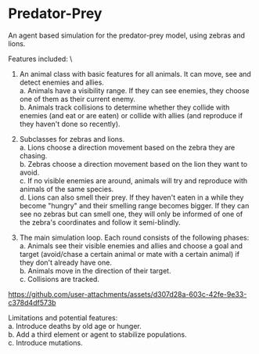 # Predator-Prey
An agent based simulation for the predator-prey model, using zebras and lions. 

Features included: \
1. An animal class with basic features for all animals. It can move, see and detect enemies and allies. \
   a. Animals have a visibility range. If they can see enemies, they choose one of them as their current enemy. \
   b. Animals track collisions to determine whether they collide with enemies (and eat or are eaten) or collide with allies (and reproduce if they haven't done so recently). 
   
2. Subclasses for zebras and lions. \
   a. Lions choose a direction movement based on the zebra they are chasing. \
   b. Zebras choose a direction movement based on the lion they want to avoid. \
   c. If no visible enemies are around, animals will try and reproduce with animals of the same species. \
   d. Lions can also smell their prey. If they haven't eaten in a while they become "hungry" and their smelling range becomes bigger. If they can see no zebras but can smell one, they will only be informed of one of the zebra's coordinates and follow it semi-blindly. 
   
3. The main simulation loop. Each round consists of the following phases: \
   a. Animals see their visible enemies and allies and choose a goal and target (avoid/chase a certain animal or mate with a certain animal) if they don't already have one. \
   b. Animals move in the direction of their target. \
   c. Collisions are tracked. 


https://github.com/user-attachments/assets/d307d28a-603c-42fe-9e33-c378d4df573b



Limitations and potential features: \
  a. Introduce deaths by old age or hunger. \
  b. Add a third element or agent to stabilize populations. \
  c. Introduce mutations.
